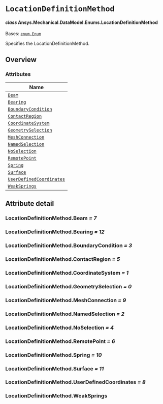 # `LocationDefinitionMethod`

<a id="ansys.mechanical.stubs.v241.Ansys.Mechanical.DataModel.Enums.LocationDefinitionMethod"></a>

#### *class* Ansys.Mechanical.DataModel.Enums.LocationDefinitionMethod

Bases: [`enum.Enum`](https://docs.python.org/3/library/enum.html#enum.Enum)

Specifies the LocationDefinitionMethod.

<!-- !! processed by numpydoc !! -->

<a id="overview"></a>

## Overview

### Attributes

| Name |
| ------------------------------------------------------------------------------ |
| [`Beam`](#LocationDefinitionMethod.Beam) |
| [`Bearing`](#LocationDefinitionMethod.Bearing) |
| [`BoundaryCondition`](#LocationDefinitionMethod.BoundaryCondition) |
| [`ContactRegion`](#LocationDefinitionMethod.ContactRegion) |
| [`CoordinateSystem`](#LocationDefinitionMethod.CoordinateSystem) |
| [`GeometrySelection`](#LocationDefinitionMethod.GeometrySelection) |
| [`MeshConnection`](#LocationDefinitionMethod.MeshConnection) |
| [`NamedSelection`](#LocationDefinitionMethod.NamedSelection) |
| [`NoSelection`](#LocationDefinitionMethod.NoSelection) |
| [`RemotePoint`](#LocationDefinitionMethod.RemotePoint) |
| [`Spring`](#LocationDefinitionMethod.Spring) |
| [`Surface`](#LocationDefinitionMethod.Surface) |
| [`UserDefinedCoordinates`](#LocationDefinitionMethod.UserDefinedCoordinates) |
| [`WeakSprings`](#LocationDefinitionMethod.WeakSprings) |

<a id="attribute-detail"></a>

## Attribute detail

<a id="LocationDefinitionMethod.Beam"></a>

### LocationDefinitionMethod.Beam *= 7*

<a id="LocationDefinitionMethod.Bearing"></a>

### LocationDefinitionMethod.Bearing *= 12*

<a id="LocationDefinitionMethod.BoundaryCondition"></a>

### LocationDefinitionMethod.BoundaryCondition *= 3*

<a id="LocationDefinitionMethod.ContactRegion"></a>

### LocationDefinitionMethod.ContactRegion *= 5*

<a id="LocationDefinitionMethod.CoordinateSystem"></a>

### LocationDefinitionMethod.CoordinateSystem *= 1*

<a id="LocationDefinitionMethod.GeometrySelection"></a>

### LocationDefinitionMethod.GeometrySelection *= 0*

<a id="LocationDefinitionMethod.MeshConnection"></a>

### LocationDefinitionMethod.MeshConnection *= 9*

<a id="LocationDefinitionMethod.NamedSelection"></a>

### LocationDefinitionMethod.NamedSelection *= 2*

<a id="LocationDefinitionMethod.NoSelection"></a>

### LocationDefinitionMethod.NoSelection *= 4*

<a id="LocationDefinitionMethod.RemotePoint"></a>

### LocationDefinitionMethod.RemotePoint *= 6*

<a id="LocationDefinitionMethod.Spring"></a>

### LocationDefinitionMethod.Spring *= 10*

<a id="LocationDefinitionMethod.Surface"></a>

### LocationDefinitionMethod.Surface *= 11*

<a id="LocationDefinitionMethod.UserDefinedCoordinates"></a>

### LocationDefinitionMethod.UserDefinedCoordinates *= 8*

<a id="LocationDefinitionMethod.WeakSprings"></a>

### LocationDefinitionMethod.WeakSprings


